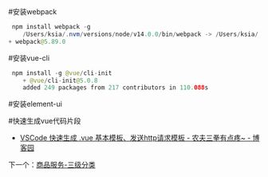 #安装webpack
```java
 npm install webpack -g 
	/Users/ksia/.nvm/versions/node/v14.0.0/bin/webpack -> /Users/ksia/.nvm/versions/node/v14.0.0/lib/node_modules/webpack/bin/webpack.js
+ webpack@5.89.0
```

#安装vue-cli
```java
 npm install -g @vue/cli-init
	+ @vue/cli-init@5.0.8
	added 249 packages from 217 contributors in 110.088s
```

#安装element-ui

#快速生成vue代码片段
- [VSCode 快速生成 .vue 基本模板、发送http请求模板 - 农夫三拳有点疼~ - 博客园](https://www.cnblogs.com/songjilong/p/12635448.html)

下一个：[商品服务-三级分类](课程&笔记/技术栈/尚硅谷/谷粒商城/步骤与问题/recources/商品服务-三级分类.md)